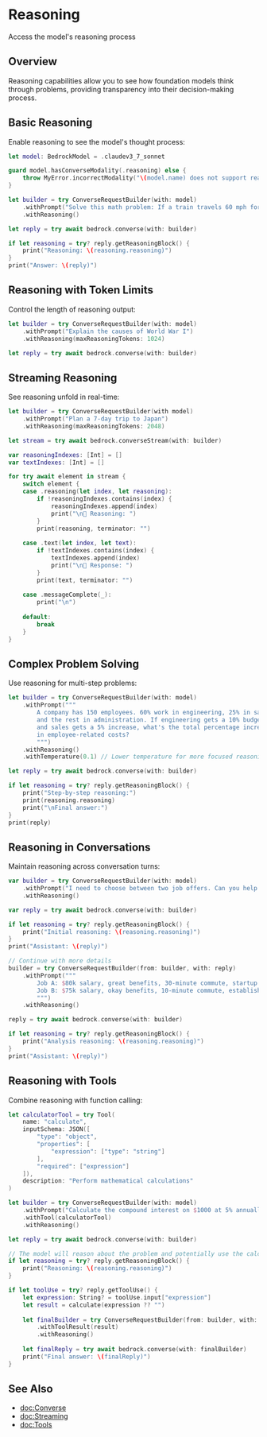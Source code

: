 # Reasoning

Access the model's reasoning process

## Overview

Reasoning capabilities allow you to see how foundation models think through problems, providing transparency into their decision-making process.

## Basic Reasoning

Enable reasoning to see the model's thought process:

```swift
let model: BedrockModel = .claudev3_7_sonnet

guard model.hasConverseModality(.reasoning) else {
    throw MyError.incorrectModality("\(model.name) does not support reasoning")
}

let builder = try ConverseRequestBuilder(with: model)
    .withPrompt("Solve this math problem: If a train travels 60 mph for 2.5 hours, how far does it go?")
    .withReasoning()

let reply = try await bedrock.converse(with: builder)

if let reasoning = try? reply.getReasoningBlock() {
    print("Reasoning: \(reasoning.reasoning)")
}
print("Answer: \(reply)")
```

## Reasoning with Token Limits

Control the length of reasoning output:

```swift
let builder = try ConverseRequestBuilder(with: model)
    .withPrompt("Explain the causes of World War I")
    .withReasoning(maxReasoningTokens: 1024)

let reply = try await bedrock.converse(with: builder)
```

## Streaming Reasoning

See reasoning unfold in real-time:

```swift
let builder = try ConverseRequestBuilder(with model)
    .withPrompt("Plan a 7-day trip to Japan")
    .withReasoning(maxReasoningTokens: 2048)

let stream = try await bedrock.converseStream(with: builder)

var reasoningIndexes: [Int] = []
var textIndexes: [Int] = []

for try await element in stream {
    switch element {
    case .reasoning(let index, let reasoning):
        if !reasoningIndexes.contains(index) {
            reasoningIndexes.append(index)
            print("\n🤔 Reasoning: ")
        }
        print(reasoning, terminator: "")
        
    case .text(let index, let text):
        if !textIndexes.contains(index) {
            textIndexes.append(index)
            print("\n💬 Response: ")
        }
        print(text, terminator: "")
        
    case .messageComplete(_):
        print("\n")
        
    default:
        break
    }
}
```

## Complex Problem Solving

Use reasoning for multi-step problems:

```swift
let builder = try ConverseRequestBuilder(with: model)
    .withPrompt("""
        A company has 150 employees. 60% work in engineering, 25% in sales, 
        and the rest in administration. If engineering gets a 10% budget increase 
        and sales gets a 5% increase, what's the total percentage increase 
        in employee-related costs?
        """)
    .withReasoning()
    .withTemperature(0.1) // Lower temperature for more focused reasoning

let reply = try await bedrock.converse(with: builder)

if let reasoning = try? reply.getReasoningBlock() {
    print("Step-by-step reasoning:")
    print(reasoning.reasoning)
    print("\nFinal answer:")
}
print(reply)
```

## Reasoning in Conversations

Maintain reasoning across conversation turns:

```swift
var builder = try ConverseRequestBuilder(with: model)
    .withPrompt("I need to choose between two job offers. Can you help me think through this?")
    .withReasoning()

var reply = try await bedrock.converse(with: builder)

if let reasoning = try? reply.getReasoningBlock() {
    print("Initial reasoning: \(reasoning.reasoning)")
}
print("Assistant: \(reply)")

// Continue with more details
builder = try ConverseRequestBuilder(from: builder, with: reply)
    .withPrompt("""
        Job A: $80k salary, great benefits, 30-minute commute, startup environment
        Job B: $75k salary, okay benefits, 10-minute commute, established company
        """)
    .withReasoning()

reply = try await bedrock.converse(with: builder)

if let reasoning = try? reply.getReasoningBlock() {
    print("Analysis reasoning: \(reasoning.reasoning)")
}
print("Assistant: \(reply)")
```

## Reasoning with Tools

Combine reasoning with function calling:

```swift
let calculatorTool = try Tool(
    name: "calculate",
    inputSchema: JSON([
        "type": "object",
        "properties": [
            "expression": ["type": "string"]
        ],
        "required": ["expression"]
    ]),
    description: "Perform mathematical calculations"
)

let builder = try ConverseRequestBuilder(with: model)
    .withPrompt("Calculate the compound interest on $1000 at 5% annually for 3 years")
    .withTool(calculatorTool)
    .withReasoning()

let reply = try await bedrock.converse(with: builder)

// The model will reason about the problem and potentially use the calculator tool
if let reasoning = try? reply.getReasoningBlock() {
    print("Reasoning: \(reasoning.reasoning)")
}

if let toolUse = try? reply.getToolUse() {
    let expression: String? = toolUse.input["expression"]
    let result = calculate(expression ?? "")
    
    let finalBuilder = try ConverseRequestBuilder(from: builder, with: reply)
        .withToolResult(result)
        .withReasoning()
    
    let finalReply = try await bedrock.converse(with: finalBuilder)
    print("Final answer: \(finalReply)")
}
```

## See Also

- <doc:Converse>
- <doc:Streaming>
- <doc:Tools>